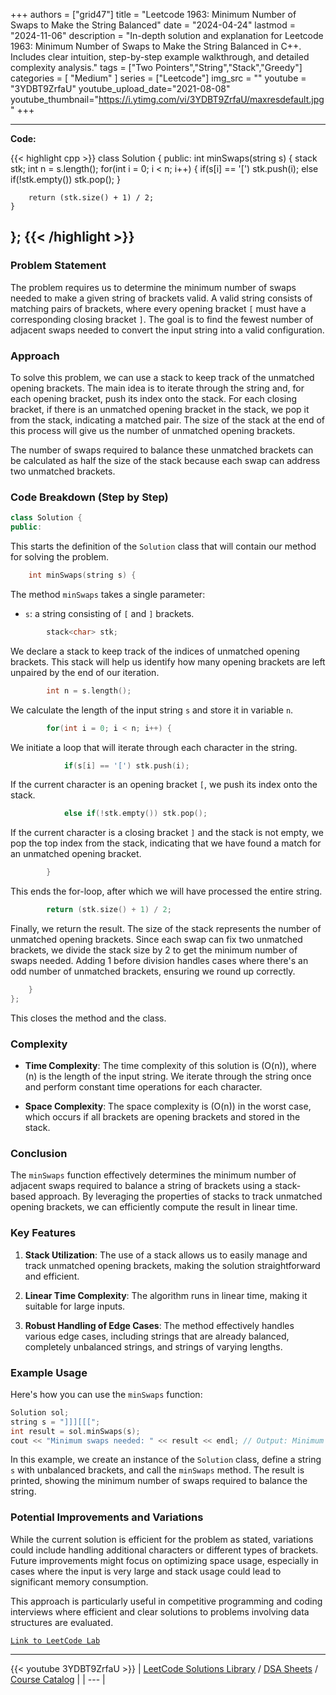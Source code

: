 
+++
authors = ["grid47"]
title = "Leetcode 1963: Minimum Number of Swaps to Make the String Balanced"
date = "2024-04-24"
lastmod = "2024-11-06"
description = "In-depth solution and explanation for Leetcode 1963: Minimum Number of Swaps to Make the String Balanced in C++. Includes clear intuition, step-by-step example walkthrough, and detailed complexity analysis."
tags = ["Two Pointers","String","Stack","Greedy"]
categories = [
    "Medium"
]
series = ["Leetcode"]
img_src = ""
youtube = "3YDBT9ZrfaU"
youtube_upload_date="2021-08-08"
youtube_thumbnail="https://i.ytimg.com/vi/3YDBT9ZrfaU/maxresdefault.jpg"
+++



---
**Code:**

{{< highlight cpp >}}
class Solution {
public:
    int minSwaps(string s) {
        stack<char> stk;
        int n = s.length();
        for(int i = 0; i < n; i++) {
            if(s[i] == '[') stk.push(i);
            else if(!stk.empty()) stk.pop();
        }
        
        return (stk.size() + 1) / 2;
    }
};
{{< /highlight >}}
---

### Problem Statement

The problem requires us to determine the minimum number of swaps needed to make a given string of brackets valid. A valid string consists of matching pairs of brackets, where every opening bracket `[` must have a corresponding closing bracket `]`. The goal is to find the fewest number of adjacent swaps needed to convert the input string into a valid configuration.

### Approach

To solve this problem, we can use a stack to keep track of the unmatched opening brackets. The main idea is to iterate through the string and, for each opening bracket, push its index onto the stack. For each closing bracket, if there is an unmatched opening bracket in the stack, we pop it from the stack, indicating a matched pair. The size of the stack at the end of this process will give us the number of unmatched opening brackets. 

The number of swaps required to balance these unmatched brackets can be calculated as half the size of the stack because each swap can address two unmatched brackets.

### Code Breakdown (Step by Step)

```cpp
class Solution {
public:
```
This starts the definition of the `Solution` class that will contain our method for solving the problem.

```cpp
    int minSwaps(string s) {
```
The method `minSwaps` takes a single parameter:
- `s`: a string consisting of `[` and `]` brackets.

```cpp
        stack<char> stk;
```
We declare a stack to keep track of the indices of unmatched opening brackets. This stack will help us identify how many opening brackets are left unpaired by the end of our iteration.

```cpp
        int n = s.length();
```
We calculate the length of the input string `s` and store it in variable `n`.

```cpp
        for(int i = 0; i < n; i++) {
```
We initiate a loop that will iterate through each character in the string.

```cpp
            if(s[i] == '[') stk.push(i);
```
If the current character is an opening bracket `[`, we push its index onto the stack.

```cpp
            else if(!stk.empty()) stk.pop();
```
If the current character is a closing bracket `]` and the stack is not empty, we pop the top index from the stack, indicating that we have found a match for an unmatched opening bracket.

```cpp
        }
```
This ends the for-loop, after which we will have processed the entire string.

```cpp
        return (stk.size() + 1) / 2;
```
Finally, we return the result. The size of the stack represents the number of unmatched opening brackets. Since each swap can fix two unmatched brackets, we divide the stack size by 2 to get the minimum number of swaps needed. Adding 1 before division handles cases where there's an odd number of unmatched brackets, ensuring we round up correctly.

```cpp
    }
};
```
This closes the method and the class.

### Complexity

- **Time Complexity**: The time complexity of this solution is \(O(n)\), where \(n\) is the length of the input string. We iterate through the string once and perform constant time operations for each character.

- **Space Complexity**: The space complexity is \(O(n)\) in the worst case, which occurs if all brackets are opening brackets and stored in the stack.

### Conclusion

The `minSwaps` function effectively determines the minimum number of adjacent swaps required to balance a string of brackets using a stack-based approach. By leveraging the properties of stacks to track unmatched opening brackets, we can efficiently compute the result in linear time.

### Key Features

1. **Stack Utilization**: The use of a stack allows us to easily manage and track unmatched opening brackets, making the solution straightforward and efficient.

2. **Linear Time Complexity**: The algorithm runs in linear time, making it suitable for large inputs.

3. **Robust Handling of Edge Cases**: The method effectively handles various edge cases, including strings that are already balanced, completely unbalanced strings, and strings of varying lengths.

### Example Usage

Here's how you can use the `minSwaps` function:

```cpp
Solution sol;
string s = "]]][[[";
int result = sol.minSwaps(s);
cout << "Minimum swaps needed: " << result << endl; // Output: Minimum swaps needed: 2
```

In this example, we create an instance of the `Solution` class, define a string `s` with unbalanced brackets, and call the `minSwaps` method. The result is printed, showing the minimum number of swaps required to balance the string.

### Potential Improvements and Variations

While the current solution is efficient for the problem as stated, variations could include handling additional characters or different types of brackets. Future improvements might focus on optimizing space usage, especially in cases where the input is very large and stack usage could lead to significant memory consumption.

This approach is particularly useful in competitive programming and coding interviews where efficient and clear solutions to problems involving data structures are evaluated.

[`Link to LeetCode Lab`](https://leetcode.com/problems/minimum-number-of-swaps-to-make-the-string-balanced/description/)

---
{{< youtube 3YDBT9ZrfaU >}}
| [LeetCode Solutions Library](https://grid47.xyz/leetcode/) / [DSA Sheets](https://grid47.xyz/sheets/) / [Course Catalog](https://grid47.xyz/courses/) |
| --- |
